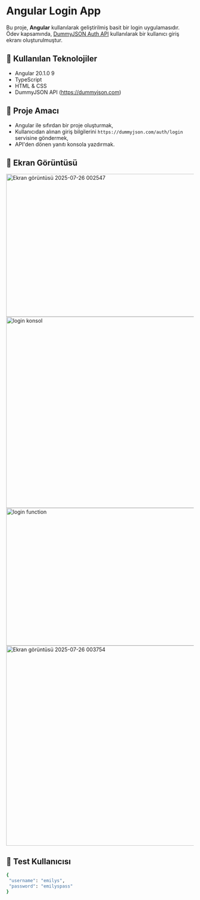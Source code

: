 # Angular Login App

Bu proje, **Angular** kullanılarak geliştirilmiş basit bir login uygulamasıdır. Ödev kapsamında, [DummyJSON Auth API](https://dummyjson.com/docs/auth) kullanılarak bir kullanıcı giriş ekranı oluşturulmuştur.

## 🔧 Kullanılan Teknolojiler

- Angular 20.1.0 9
- TypeScript
- HTML & CSS
- DummyJSON API (https://dummyjson.com)

## 🎯 Proje Amacı

- Angular ile sıfırdan bir proje oluşturmak,
- Kullanıcıdan alınan giriş bilgilerini `https://dummyjson.com/auth/login` servisine göndermek,
- API'den dönen yanıtı konsola yazdırmak.

## 📸 Ekran Görüntüsü

<img width="683" height="384" alt="Ekran görüntüsü 2025-07-26 002547" src="https://github.com/user-attachments/assets/ec0839e3-2f31-401b-bd1a-924e82cd8ea8" />

<img width="960" height="514" alt="login konsol" src="https://github.com/user-attachments/assets/0aba6f0e-cf9c-4629-8390-9cb0c042e246" />

<img width="680" height="370" alt="login function" src="https://github.com/user-attachments/assets/bd7c4ffb-9295-4a7b-bd8b-bfc08ab20bf9" />

<img width="960" height="538" alt="Ekran görüntüsü 2025-07-26 003754" src="https://github.com/user-attachments/assets/617eadde-8836-410a-8036-feb73c6a004c" />


## 🧪 Test Kullanıcısı
 ```bash
{
  "username": "emilys",
  "password": "emilyspass"
}
